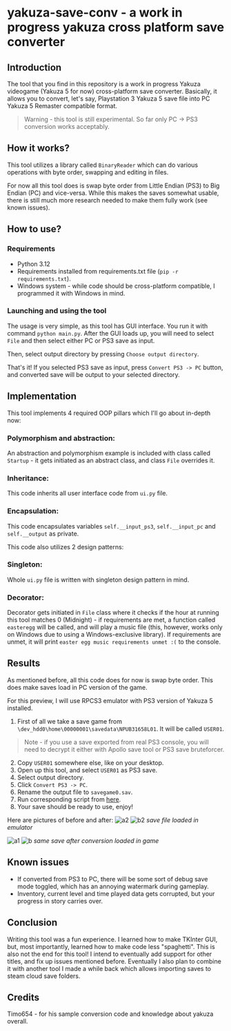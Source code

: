 # yakuza-save-conv - a work in progress yakuza cross platform save converter

## Introduction
The tool that you find in this repository is a work in progress Yakuza videogame (Yakuza 5 for now) cross-platform save converter. Basically, it allows you to convert, let's say, Playstation 3 Yakuza 5 save file into PC Yakuza 5 Remaster compatible format. 

> Warning - this tool is still experimental. So far only PC -> PS3 conversion works acceptably.

## How it works?
This tool utilizes a library called `BinaryReader` which can do various operations with byte order, swapping and editing in files. 

For now all this tool does is swap byte order from Little Endian (PS3) to Big Endian (PC) and vice-versa. While this makes the saves somewhat usable, there is still much more research needed to make them fully work (see known issues).

## How to use?
### Requirements
* Python 3.12
* Requirements installed from requirements.txt file (`pip -r requirements.txt`).
* Windows system - while code should be cross-platform compatible, I programmed it with Windows in mind.

### Launching and using the tool
The usage is very simple, as this tool has GUI interface.  You run it with command `python main.py`. After the GUI loads up, you will need to select `File` and then select either PC or PS3 save as input. 

Then, select output directory by pressing `Choose output directory`.

That's it! If you selected PS3 save as input, press `Convert PS3 -> PC` button, and converted save will be output to your selected directory.
## Implementation
This tool implements 4 required OOP pillars which I'll go about in-depth now:

### Polymorphism and abstraction:
An abstraction and polymorphism example is included with class called `Startup` - it gets initiated as an abstract class, and class `File` overrides it. 
### Inheritance:
This code inherits all user interface code from `ui.py` file.
### Encapsulation:
This code encapsulates variables `self.__input_ps3`, `self.__input_pc` and `self.__output` as private.

This code also utilizes 2 design patterns: 
### Singleton:
Whole `ui.py` file is written with singleton design pattern in mind.
### Decorator:
Decorator gets initiated in `File` class where it checks if the hour at running this tool matches 0 (Midnight) - if requirements are met, a function called `easteregg` will be called, and will play a music file (this, however, works only on Windows due to using a Windows-exclusive library). If requirements are unmet, it will print `easter egg music requirements unmet :(` to the console.

## Results
As mentioned before, all this code does for now is swap byte order. This does make saves load in PC version of the game.

For this preview, I will use RPCS3 emulator with PS3 version of Yakuza 5 installed.

1. First of all we take a save game from `\dev_hdd0\home\00000001\savedata\NPUB31658L01`. It will be called `USER01`.
>Note - if you use a save exported from real PS3 console, you will need to decrypt it either with Apollo save tool or PS3 save bruteforcer.
2. Copy `USER01` somewhere else, like on your desktop.
3. Open up this tool, and select `USER01` as PS3 save. 
4. Select output directory.
5. Click `Convert PS3 -> PC`.
6. Rename the output file to `savegame0.sav`.
7. Run corresponding script from [here](https://github.com/dzastsed/yakuzer-remotecache.vdf-maker/tree/main).
8. Your save should be ready to use, enjoy!

Here are pictures of before and after:
![a2](https://github.com/dzastsed/yakuza-save-conv/assets/63074962/0e91e2d6-fe8a-4f4c-961e-968a4f4b8941)
![b2](https://github.com/dzastsed/yakuza-save-conv/assets/63074962/a4d2a684-6f2e-4b4f-869a-ef3e48d29739)
*save file loaded in emulator*


![a1](https://github.com/dzastsed/yakuza-save-conv/assets/63074962/1692daf3-a534-4a70-91c7-208d16bb812a)
![b](https://github.com/dzastsed/yakuza-save-conv/assets/63074962/3126af45-4896-424d-a81b-fe99ec211cbb)
*same save after conversion loaded in game*


## Known issues
* If converted from PS3 to PC, there will be some sort of debug save mode toggled, which has an annoying watermark during gameplay.
* Inventory, current level and time played data gets corrupted, but your progress in story carries over.

## Conclusion
Writing this tool was a fun experience. I learned how to make TKInter GUI,  but, most importantly, learned how to make code less "spaghetti". This is also not the end for this tool! I intend to eventually add support for other titles, and fix up issues mentioned before. Eventually I also plan to combine it with another tool I made a while back which allows importing saves to steam cloud save folders.

## Credits
Timo654 - for his sample conversion code and knowledge about yakuza overall.
